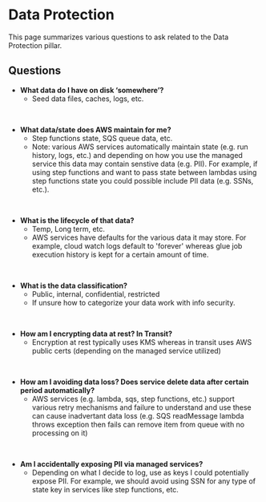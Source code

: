# Data Protection
This page summarizes various questions to ask related to the Data Protection pillar.

## Questions

* **What data do I have on disk ‘somewhere’?**
    * Seed data files, caches, logs, etc.

<br/>

* **What data/state does AWS maintain for me?**
    * Step functions state, SQS queue data, etc.
    * Note: various AWS services automatically maintain state (e.g. run history, logs, etc.) and depending on how you use the managed service this data may contain senstive data (e.g. PII). For example, if using step functions and want to pass state between lambdas using step functions state you could possible include PII data (e.g. SSNs, etc.).

<br/>

* **What is the lifecycle of that data?**
    * Temp, Long term, etc.
    * AWS services have defaults for the various data it may store. For example, cloud watch logs default to 'forever' whereas glue job execution history is kept for a certain amount of time.

<br/>

* **What is the data classification?**
    * Public, internal, confidential, restricted
    * If unsure how to categorize your data work with info security.

<br/>

* **How am I encrypting data at rest? In Transit?**
    * Encryption at rest typically uses KMS whereas in transit uses AWS public certs (depending on the managed service utilized)

<br/>

* **How am I avoiding data loss? Does service delete data after certain period automatically?**
    * AWS services (e.g. lambda, sqs, step functions, etc.) support various retry mechanisms and failure to understand and use these can cause inadvertant data loss (e.g. SQS readMessage lambda throws exception then fails can remove item from queue with no processing on it)

<br/>

* **Am I accidentally exposing PII via managed services?**
    * Depending on what I decide to log, use as keys I could potentially expose PII. For example, we should avoid using SSN for any type of state key in services like step functions, etc.